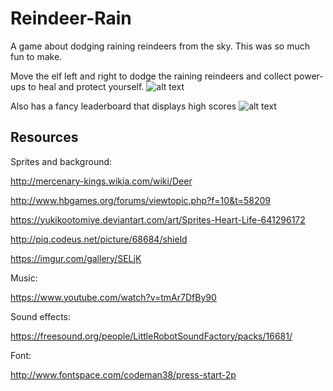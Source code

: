 # Reindeer-Rain
A game about dodging raining reindeers from the sky. This was so much fun to make.

Move the elf left and right to dodge the raining reindeers and collect power-ups to heal and protect yourself.
![alt text](https://i.imgur.com/EXoPaDQ.png)

Also has a fancy leaderboard that displays high scores
![alt text](https://i.imgur.com/sI7DNtP.png)

## Resources
Sprites and background:

http://mercenary-kings.wikia.com/wiki/Deer

http://www.hbgames.org/forums/viewtopic.php?f=10&t=58209 

https://yukikootomiye.deviantart.com/art/Sprites-Heart-Life-641296172

http://piq.codeus.net/picture/68684/shield

https://imgur.com/gallery/SELjK


Music: 

https://www.youtube.com/watch?v=tmAr7DfBy90


Sound effects: 

https://freesound.org/people/LittleRobotSoundFactory/packs/16681/


Font: 

http://www.fontspace.com/codeman38/press-start-2p 

